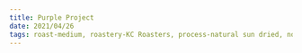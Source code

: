 ```yaml
---
title: Purple Project
date: 2021/04/26
tags: roast-medium, roastery-KC Roasters, process-natural sun dried, notes-banana, notes-blackberry, notes-nutmeg, rating-9
---
```

